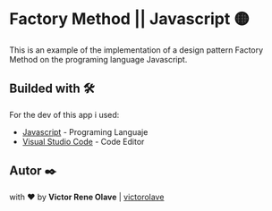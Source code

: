 # Factory Method || Javascript 🟡

This is an example of the implementation of a design pattern Factory Method on the programing language Javascript.

## Builded with 🛠️

For the dev of this app i used:
* [Javascript](https://www.javascript.com/) - Programing Languaje
* [Visual Studio Code](https://code.visualstudio.com/) - Code Editor

## Autor ✒️

with ❤️ by  **Victor Rene Olave** | [victorolave](https://github.com/victorolave)

